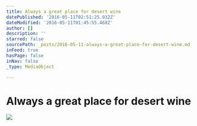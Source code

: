 ```yaml
---
title: Always a great place for desert wine
datePublished: '2016-05-11T02:51:25.932Z'
dateModified: '2016-05-11T01:45:55.468Z'
author: []
description: ''
starred: false
sourcePath: _posts/2016-05-11-always-a-great-place-for-desert-wine.md
inFeed: true
hasPage: false
inNav: false
_type: MediaObject

---
```

# Always a great place for desert wine
![](https://the-grid-user-content.s3-us-west-2.amazonaws.com/d81665c8-462b-4b8a-bdc7-02bb574e38ff.jpg)